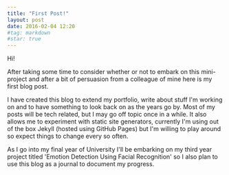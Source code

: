 ```yaml
---
title: "First Post!"
layout: post
date: 2016-02-04 12:20
#tag: markdown
#star: true
---
```


Hi!

After taking some time to consider whether or not to embark on this mini-project
and after a bit of persuasion from a colleague of mine here is my first blog
post.

I have created this blog to extend my portfolio, write about stuff
I'm working on and to have something to look back on as the years go by.
Most of my posts will be tech related, but I may go off topic
once in a while. It also allows me to experiment with static site generators,
currently I'm using out of the box Jekyll (hosted using GitHub Pages) but I'm
willing to play around so expect things to change every so often.

As I go into my final year of University I'll be embarking on my third year
project titled 'Emotion Detection Using Facial Recognition' so I also plan to
use this blog as a journal to document my progress.
